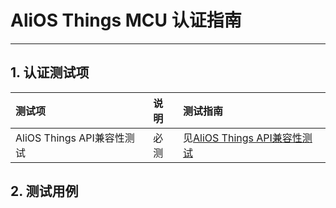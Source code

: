 # AliOS Things MCU 认证指南

---

## 1. 认证测试项

| 测试项 | 说明 | 测试指南 |
| :--- | :--- | :--- |
| AliOS Things API兼容性测试 | 必测 | 见[AliOS Things API兼容性测试](/certificate_manual/certificate_manual_api.md) |

## 2. 测试用例



